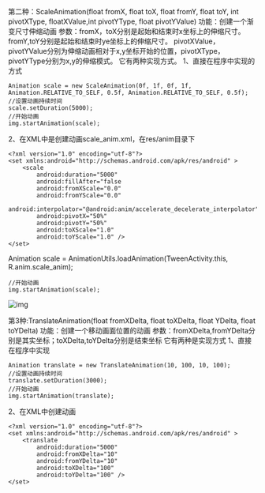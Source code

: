 第二种：ScaleAnimation(float fromX, float toX, float fromY, float toY, int pivotXType, floatXValue,int pivotYType, float pivotYValue)
功能：创建一个渐变尺寸伸缩动画
参数：fromX，toX分别是起始和结束时x坐标上的伸缩尺寸。fromY,toY分别是起始和结束时ye坐标上的伸缩尺寸。
pivotXValue，pivotYValue分别为伸缩动画相对于x,y坐标开始的位置，pivotXType，pivotYType分别为x,y的伸缩模式。
它有两种实现方式。
1、直接在程序中实现的方式
```  
Animation scale = new ScaleAnimation(0f, 1f, 0f, 1f, Animation.RELATIVE_TO_SELF, 0.5f, Animation.RELATIVE_TO_SELF, 0.5f); 
//设置动画持续时间 
scale.setDuration(5000); 
//开始动画 
img.startAnimation(scale);
```
2、在XML中是创建动画scale_anim.xml，在res/anim目录下
```  
<?xml version="1.0" encoding="utf-8"?>
<set xmlns:android="http://schemas.android.com/apk/res/android" >
    <scale
        android:duration="5000"
        android:fillAfter="false
        android:fromXScale="0.0"
        android:fromYScale="0.0"
        android:interpolator="@android:anim/accelerate_decelerate_interpolator"
        android:pivotX="50%"
        android:pivotY="50%"
        android:toXScale="1.0"
        android:toYScale="1.0" />
</set>
```
Animation scale = AnimationUtils.loadAnimation(TweenActivity.this, R.anim.scale_anim);
```  
//开始动画 
img.startAnimation(scale); 
```

![img](http://emanual.github.io/md-android/img/media_animation/03_animation.png) 

第3种:TranslateAnimation(float fromXDelta, float toXDelta, float YDelta, float toYDelta)
功能：创建一个移动画面位置的动画
参数：fromXDelta,fromYDelta分别是其实坐标；toXDelta,toYDelta分别是结束坐标
它有两种是实现方式
1、直接在程序中实现
```  
Animation translate = new TranslateAnimation(10, 100, 10, 100); 
//设置动画持续时间 
translate.setDuration(3000); 
//开始动画 
img.startAnimation(translate); 
```
2、在XML中创建动画
```  
<?xml version="1.0" encoding="utf-8"?>
<set xmlns:android="http://schemas.android.com/apk/res/android" >
    <translate
        android:duration="5000"
        android:fromXDelta="10"
        android:fromYDelta="10"
        android:toXDelta="100"
        android:toYDelta="100" />
</set>
```